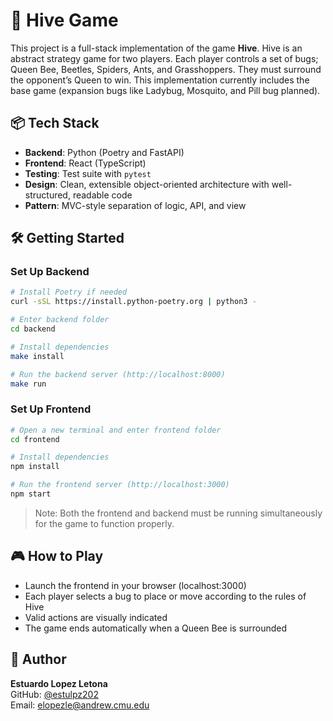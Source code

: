 # 🐝 Hive Game

This project is a full-stack implementation of the game **Hive**. Hive is an abstract strategy game for two players. Each player controls a set of bugs; Queen Bee, Beetles, Spiders, Ants, and Grasshoppers. They must surround the opponent’s Queen to win. This implementation currently includes the base game (expansion bugs like Ladybug, Mosquito, and Pill bug planned).

## 📦 Tech Stack

- **Backend**: Python (Poetry and FastAPI)
- **Frontend**: React (TypeScript)
- **Testing**: Test suite with `pytest`
- **Design**: Clean, extensible object-oriented architecture with well-structured, readable code
- **Pattern**: MVC-style separation of logic, API, and view

## 🛠 Getting Started

### Set Up Backend

```bash
# Install Poetry if needed
curl -sSL https://install.python-poetry.org | python3 -

# Enter backend folder
cd backend

# Install dependencies
make install

# Run the backend server (http://localhost:8000)
make run
```

### Set Up Frontend

```bash
# Open a new terminal and enter frontend folder
cd frontend

# Install dependencies
npm install

# Run the frontend server (http://localhost:3000)
npm start
```

> Note: Both the frontend and backend must be running simultaneously for the game to function properly.

## 🎮 How to Play

- Launch the frontend in your browser (localhost:3000)
- Each player selects a bug to place or move according to the rules of Hive
- Valid actions are visually indicated
- The game ends automatically when a Queen Bee is surrounded

## 👤 Author

**Estuardo Lopez Letona**  
GitHub: [@estulpz202](https://github.com/estulpz202)  
Email: elopezle@andrew.cmu.edu
